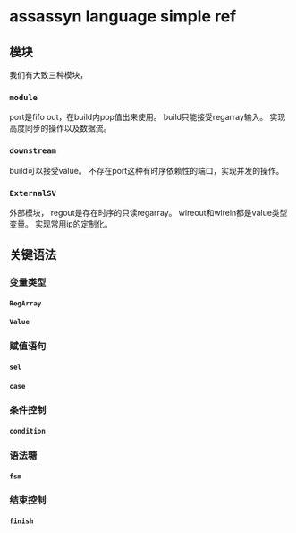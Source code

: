 # assassyn language simple ref

## 模块

我们有大致三种模块，

### `module`

port是fifo out，在build内pop值出来使用。
build只能接受regarray输入。
实现高度同步的操作以及数据流。

### `downstream`

build可以接受value。
不存在port这种有时序依赖性的端口，实现并发的操作。

### `ExternalSV`

外部模块，
regout是存在时序的只读regarray。
wireout和wirein都是value类型变量。
实现常用ip的定制化。


## 关键语法

### 变量类型

#### `RegArray`



#### `Value`


### 赋值语句

#### `sel`

#### `case`

### 条件控制

#### `condition`


### 语法糖

#### `fsm`

### 结束控制

#### `finish`
